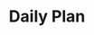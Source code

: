 ---
comments: True
layout: post
title: Daily Plan
description: my daily plan for the week
type: plans
courses: {'compsci': {'week': 6}}
---